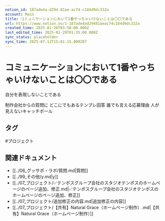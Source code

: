 ```yaml
---
notion_id: 187ade4a-d294-81ae-ac74-c184d9dc332a
account: Main
title: コミュニケーションにおいて1番やっちゃいけないことは〇〇である
url: https://www.notion.so/1-187ade4ad29481aeac74c184d9dc332a
created_time: 2025-01-26T03:50:00.000Z
last_edited_time: 2025-01-29T01:35:00.000Z
sync_status: placeholder
sync_time: 2025-07-12T15:01:15.009287
---
```

# コミュニケーションにおいて1番やっちゃいけないことは〇〇である

自分を表現しないことである

制作会社からの質問に
どこにでもあるテンプレ回答
誰でも言える応募理由
人が見えないキャッチボール


## タグ

#プロジェクト 

## 関連ドキュメント

- [[../06_グッサポ・ラボ/質問.md|質問]]
- [[../99_その他/y.md|y]]
- [[../07_プロジェクト/✅テンポスグループ会社のスタジオテンポスのホームページのページ追加、修正.md|✅テンポスグループ会社のスタジオテンポスのホームページのページ追加、修正]]
- [[../07_プロジェクト/追加修正の内容.md|追加修正の内容]]
- [[../07_プロジェクト/【共有】Natural Grace（ホームページ制作）.md|【共有】Natural Grace（ホームページ制作）]]

